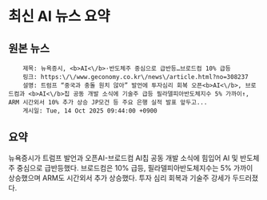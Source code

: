 # 최신 AI 뉴스 요약

## 원본 뉴스
		제목: 뉴욕증시, <b>AI<\/b>·반도체주 중심으로 급반등…브로드컴 10% 급등
		링크: https:\/\/www.geconomy.co.kr\/news\/article.html?no=308237
		설명: 트럼프 “중국과 충돌 원치 않아” 발언에 투자심리 회복 오픈<b>AI<\/b>, 브로드컴과 <b>AI<\/b>칩 공동 개발 소식에 기술주 급등 필라델피아반도체지수 5% 가까이↑, ARM 시간외서 10% 추가 상승 JP모건 등 주요 은행 실적 발표 앞두고... 
		게시일: Tue, 14 Oct 2025 09:44:00 +0900


## 요약
뉴욕증시가 트럼프 발언과 오픈AI-브로드컴 AI칩 공동 개발 소식에 힘입어 AI 및 반도체주 중심으로 급반등했다. 브로드컴은 10% 급등, 필라델피아반도체지수는 5% 가까이 상승했으며 ARM도 시간외서 추가 상승했다. 투자 심리 회복과 기술주 강세가 두드러졌다.
